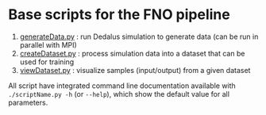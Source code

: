 # Base scripts for the FNO pipeline

1. [generateData.py](./generateData.py) : run Dedalus simulation to generate data (can be run in parallel with MPI)
2. [createDataset.py](./createDataset.py) : process simulation data into a dataset that can be used for training
3. [viewDataset.py](./viewDataset.py) : visualize samples (input/output) from a given dataset 

All script have integrated command line documentation available with `./scriptName.py -h` (or `--help`), which show the default value for all parameters.
